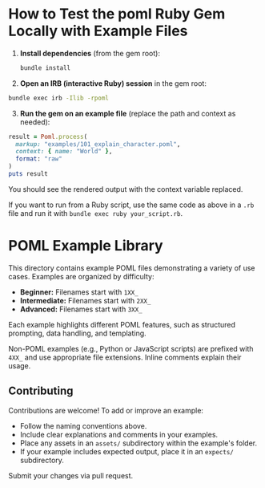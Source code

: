 # How to Test the poml Ruby Gem Locally with Example Files

1. **Install dependencies** (from the gem root):
	```sh
	bundle install
	```

2. **Open an IRB (interactive Ruby) session** in the gem root:

```sh
bundle exec irb -Ilib -rpoml
```

3. **Run the gem on an example file** (replace the path and context as needed):

```ruby
result = Poml.process(
  markup: "examples/101_explain_character.poml",
  context: { name: "World" },
  format: "raw"
)
puts result
```

You should see the rendered output with the context variable replaced.

If you want to run from a Ruby script, use the same code as above in a `.rb` file and run it with `bundle exec ruby your_script.rb`.
# POML Example Library

This directory contains example POML files demonstrating a variety of use cases. Examples are organized by difficulty:

- **Beginner:** Filenames start with `1XX_`
- **Intermediate:** Filenames start with `2XX_`
- **Advanced:** Filenames start with `3XX_`

Each example highlights different POML features, such as structured prompting, data handling, and templating.

Non-POML examples (e.g., Python or JavaScript scripts) are prefixed with `4XX_` and use appropriate file extensions. Inline comments explain their usage.

## Contributing

Contributions are welcome! To add or improve an example:

- Follow the naming conventions above.
- Include clear explanations and comments in your examples.
- Place any assets in an `assets/` subdirectory within the example's folder.
- If your example includes expected output, place it in an `expects/` subdirectory.

Submit your changes via pull request.

